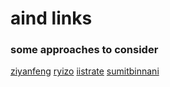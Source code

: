 aind links
======================
### some approaches to consider  
[ziyanfeng](https://github.com/ziyanfeng/AIND-Isolation/blob/master/game_agent.py)
[ryizo](https://github.com/ryrizo/AIND-Isolation/blob/master/game_agent.py)
[iistrate](https://github.com/iistrate/AIND-Isolation/blob/master/game_agent.py)
[sumitbinnani](https://github.com/sumitbinnani/AIND-Isolation/blob/master/game_agent.py)
